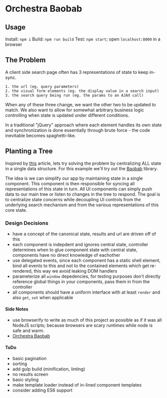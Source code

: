 # Orchestra Baobab

## Usage
Install: `npm i`
Build:   `npm run build`
Test:    `npm start`; open `localhost:8000` in a browser

## The Problem

A client side search page often has 3 representations of state to keep in-sync. 

    1. the url (eg. query parameters)
    2. the visual form elements (eg. the display value in a search input)
    3. the search query being run (eg. the params to an AJAX call)

When any of these three change, we want the other two to be updated to match. We also want to allow for somewhat arbitrary business logic controlling when state is updated under different conditions. 

In a traditional "jQuery" approach where each element handles its own state and synchronization is done essentially through brute force - the code inevitable becomes spaghetti-like.

## Planting a Tree

Inspired by [this](http://www.christianalfoni.com/articles/2015_02_06_Plant-a-Baobab-tree-in-your-flux-application) article, lets try solving the problem by centralizing ALL state in a single data structure. For this example we'll try out the [Baobab](https://github.com/Yomguithereal/baobab) library.

The idea is we can simplify our app by maintaining state in a single component. This component is then responsible for syncing all representations of this state in turn. All UI components can simply push data to our main tree or listen to changes in the tree to respond. The goal is to centralize state concerns while decoupling UI controls from the underlying search mechanism and from the various representations of this core state.

### Design Decisions
- have a concept of the canonical state, results and url are driven off of this
- each component is indepdent and ignores central state, controller determines when to glue
  component state with central state, components have no direct knowledge of eachother
- use delegated events, since each component has a static shell element, bind all events to this
and not to the contained elements which get re-rendered, this way we avoid leaking DOM handlers
- parameterize all `window` depedencies, for testing purposes don't directly reference global things
in your components, pass them in from the controller
- all components should have a uniform interface with at least `render` and also `get`, `set` when applicable

#### Side Notes
- use browserify to write as much of this project as possible as if it was all NodeJS scripts; because browsers are scary runtimes while node is safe and warm. 
- [Orchestra Baobab](https://www.youtube.com/watch?v=47_j5hoeIws)

#### ToDo
- basic pagination
- sorting
- add gulp build (minification, linting)
- no results screen
- basic styling
- make template loader instead of in-lined component templates
- consider adding ES6 support
